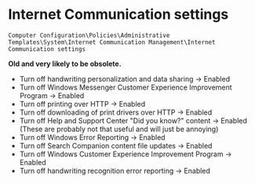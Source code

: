 # Internet Communication settings

`Computer Configuration\Policies\Administrative Templates\System\Internet Communication Management\Internet Communication settings`

**Old and very likely to be obsolete.**

- Turn off handwriting personalization and data sharing -> Enabled
- Turn off Windows Messenger Customer Experience Improvement Program -> Enabled
- Turn off printing over HTTP -> Enabled
- Turn off downloading of print drivers over HTTP -> Enabled
- Turn off Help and Support Center "Did you know?" content -> Enabled (These are probably not that useful and will just be annoying)
- Turn off Windows Error Reporting -> Enabled
- Turn off Search Companion content file updates -> Enabled
- Turn off Windows Customer Experience Improvement Program -> Enabled
- Turn off handwriting recognition error reporting -> Enabled